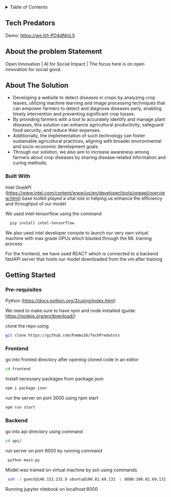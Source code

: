 
<!-- TABLE OF CONTENTS -->
<details>
  <summary>Table of Contents</summary>
  <ol>
    <li>
      <a href="#team-name">Tech Predators</a>
    </li>
    <li>
      <a href="#about-the-problem-statement">About The Problem Statement</a>
    <li>
      <a href="#about-the-project">About The Solution</a>
      <ul>
        <li><a href="#built-with">Built With</a></li>
      </ul>
    </li>
    <li>
      <a href="#getting-started">Getting Started</a>
      <ul>
        <li><a href="#prerequisites">Prerequisites</a></li>
        <li><a href="#installation">Installation</a></li>
      </ul>
    </li>
    <li><a href="#usage">Usage</a></li>
    <li><a href="#roadmap">Roadmap</a></li>
    <li><a href="#contributing">Contributing</a></li>
    <li><a href="#acknowledgments">Acknowledgments</a></li>
  </ol>
</details>

## Tech Predators


Demo: https://we.tl/t-PD4dNhiL1l

## About the problem Statement
Open Innovation | AI for Social Impact | The focus here is on open innovation for social good.


<!-- ABOUT THE PROJECT -->
## About The Solution


<ul>
  <li>
    Developing a website to detect diseases in crops by analyzing crop leaves, utilizing machine learning and image processing techniques that can empower farmers to detect and diagnose diseases early, enabling timely intervention and preventing significant crop losses.</li><li>By providing farmers with a tool to accurately identify and manage plant diseases, this solution can enhance agricultural productivity, safeguard food security, and reduce their expenses. 
</li><li>Additionally, the implementation of such technology can foster sustainable agricultural practices, aligning with broader environmental and socio-economic development goals.
</li>
<li>Through our solution, we also aim to increase awareness among farmers about crop diseases by sharing disease-related information and curing methods.
</li> 
  </ul>


### Built With


Intel OneAPI (https://www.intel.com/content/www/us/en/developer/tools/oneapi/overview.html) base toolkit played a vital role in helping us enhance the efficiency and throughput of our model

We used intel-tensorflow using the command 
```sh
  pip install intel-tensorflow
  ```

We also used intel developer console to launch our very own virtual machine with max grade GPUs which blasted through the ML training process 

For the frontend, we have used REACT which is connected to a backend fastAPI server that hosts our model downloaded from the vm after training


<!-- GETTING STARTED -->
## Getting Started

### Pre-requisites

Python (https://docs.python.org/3/using/index.html)

We need to make sure to have npm and node installed (guide: https://nodejs.org/en/download/)


clone the repo using 

  ```sh
  git clone https://github.com/Pammu10/TechPredators
  ```


### Frontend

go into fronted directory after opening cloned code in an editor

  ```sh
  cd frontend
  ```

Install necessary packages from package.json

  ```sh
  npm i package.json
  ```

run the server on port 3000 using npm start

  ```sh
  npm run start
  ```

### Backend

go into api directory using command

  ```sh
  cd api/
  ```


run server on port 8000 by running command 

 ```sh
  python main.py
  ```


Model was trained on virtual machine by ssh using commands 

 ```sh
  ssh -J guest@146.152.232.8 ubuntu@100.82.69.132 -L 8888:100.82.69.132    
  ```
Running jupyter nitebook on localhost:8000







<!-- MARKDOWN LINKS & IMAGES -->
<!-- https://www.markdownguide.org/basic-syntax/#reference-style-links -->
[contributors-shield]: https://img.shields.io/github/contributors/othneildrew/Best-README-Template.svg?style=for-the-badge
[contributors-url]: https://github.com/othneildrew/Best-README-Template/graphs/contributors
[forks-shield]: https://img.shields.io/github/forks/othneildrew/Best-README-Template.svg?style=for-the-badge
[forks-url]: https://github.com/othneildrew/Best-README-Template/network/members
[stars-shield]: https://img.shields.io/github/stars/othneildrew/Best-README-Template.svg?style=for-the-badge
[stars-url]: https://github.com/othneildrew/Best-README-Template/stargazers
[issues-shield]: https://img.shields.io/github/issues/othneildrew/Best-README-Template.svg?style=for-the-badge
[issues-url]: https://github.com/othneildrew/Best-README-Template/issues
[license-shield]: https://img.shields.io/github/license/othneildrew/Best-README-Template.svg?style=for-the-badge
[license-url]: https://github.com/othneildrew/Best-README-Template/blob/master/LICENSE.txt
[linkedin-shield]: https://img.shields.io/badge/-LinkedIn-black.svg?style=for-the-badge&logo=linkedin&colorB=555
[linkedin-url]: https://linkedin.com/in/othneildrew
[product-screenshot]: images/screenshot.png
[Next.js]: https://img.shields.io/badge/next.js-000000?style=for-the-badge&logo=nextdotjs&logoColor=white
[Next-url]: https://nextjs.org/
[React.js]: https://img.shields.io/badge/React-20232A?style=for-the-badge&logo=react&logoColor=61DAFB
[React-url]: https://reactjs.org/
[Vue.js]: https://img.shields.io/badge/Vue.js-35495E?style=for-the-badge&logo=vuedotjs&logoColor=4FC08D
[Vue-url]: https://vuejs.org/
[Angular.io]: https://img.shields.io/badge/Angular-DD0031?style=for-the-badge&logo=angular&logoColor=white
[Angular-url]: https://angular.io/
[Svelte.dev]: https://img.shields.io/badge/Svelte-4A4A55?style=for-the-badge&logo=svelte&logoColor=FF3E00
[Svelte-url]: https://svelte.dev/
[Laravel.com]: https://img.shields.io/badge/Laravel-FF2D20?style=for-the-badge&logo=laravel&logoColor=white
[Laravel-url]: https://laravel.com
[Bootstrap.com]: https://img.shields.io/badge/Bootstrap-563D7C?style=for-the-badge&logo=bootstrap&logoColor=white
[Bootstrap-url]: https://getbootstrap.com
[JQuery.com]: https://img.shields.io/badge/jQuery-0769AD?style=for-the-badge&logo=jquery&logoColor=white
[JQuery-url]: https://jquery.com 
